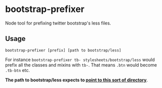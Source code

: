 bootstrap-prefixer
==================

Node tool for prefixing twitter bootstrap's less files.

Usage
-----

```
bootstrap-prefixer [prefix] [path to bootstrap/less]
```

For instance `bootstrap-prefixer tb- stylesheets/bootstrap/less` would prefix all the classes and mixins with `tb-`. That means `.btn` would become `.tb-btn` etc.

**The path to bootstrap/less expects to [point to this sort of directory](https://github.com/twbs/bootstrap/tree/master/less)**.
